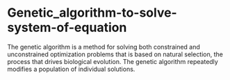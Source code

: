 # Genetic_algorithm-to-solve-system-of-equation
The genetic algorithm is a method for solving both constrained and unconstrained optimization problems that is based on natural selection, the process that drives biological evolution. The genetic algorithm repeatedly modifies a population of individual solutions.
